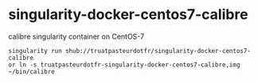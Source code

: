 # singularity-docker-centos7-calibre
calibre singularity container on CentOS-7

```
singularity run shub://truatpasteurdotfr/singularity-docker-centos7-calibre
or ln -s truatpasteurdotfr-singularity-docker-centos7-calibre,img ~/bin/calibre
```

